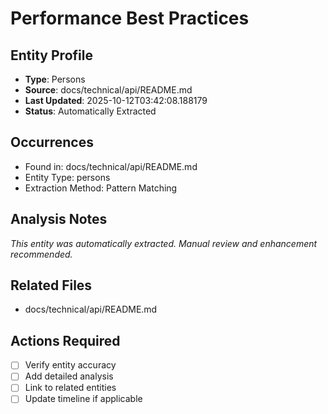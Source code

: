 # Performance Best Practices

## Entity Profile
- **Type**: Persons
- **Source**: docs/technical/api/README.md
- **Last Updated**: 2025-10-12T03:42:08.188179
- **Status**: Automatically Extracted

## Occurrences
- Found in: docs/technical/api/README.md
- Entity Type: persons
- Extraction Method: Pattern Matching

## Analysis Notes
*This entity was automatically extracted. Manual review and enhancement recommended.*

## Related Files
- docs/technical/api/README.md

## Actions Required
- [ ] Verify entity accuracy
- [ ] Add detailed analysis
- [ ] Link to related entities
- [ ] Update timeline if applicable
